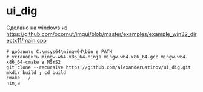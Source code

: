 # ui_dig
Сделано на windows из https://github.com/ocornut/imgui/blob/master/examples/example_win32_directx11/main.cpp
```shell
# добавить C:\msys64\mingw64\bin в PATH
# установить mingw-w64-x86_64-ninja mingw-w64-x86_64-gcc mingw-w64-x86_64-cmake в MSYS2
git clone --recursive https://github.com/alexanderustinov/ui_dig.git
mkdir build ; cd build
cmake ../
ninja
```